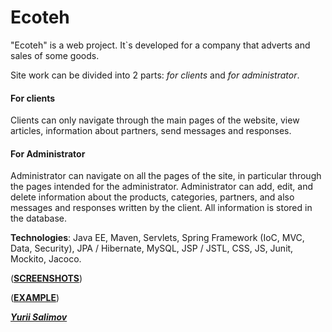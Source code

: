 <h1>Ecoteh</h1>

"Ecoteh" is a web project. It`s developed for a company that adverts and sales of some goods.

Site work can be divided into 2 parts: _for clients_ and _for administrator_.

<h4>For clients</h4>
Clients can only navigate through the main pages of the website, view articles, information about partners, send messages and responses.

<h4>For Administrator</h4>
Administrator can navigate on all the pages of the site, in particular through the pages intended for the administrator. Administrator can add, edit, and delete information about the products, categories, partners, and also messages and responses written by the client. All information is stored in the database.

**Technologies**: Java EE, Maven, Servlets, Spring Framework (IoC, MVC, Data, Security), JPA / Hibernate, MySQL, JSP / JSTL, CSS, JS, Junit, Mockito, Jacoco.

([**SCREENSHOTS**](screanshots/))

([**EXAMPLE**](http://alexcoffee.com.ua/ecoteh/))

[_**Yurii Salimov**_](https://www.linkedin.com/in/yurii-salimov)
